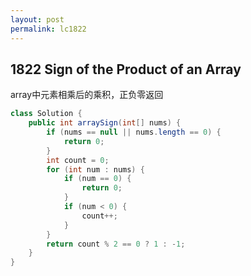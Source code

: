 ```yaml
---
layout: post
permalink: lc1822 
---
```


## 1822	Sign of the Product of an Array

array中元素相乘后的乘积，正负零返回

```java
class Solution {
    public int arraySign(int[] nums) {
        if (nums == null || nums.length == 0) {
            return 0;
        }
        int count = 0;
        for (int num : nums) {
            if (num == 0) {
                return 0;
            } 
            if (num < 0) {
                count++;
            }
        }
        return count % 2 == 0 ? 1 : -1;
    }
}
```